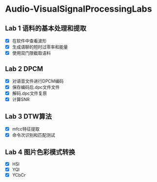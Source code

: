 # Audio-VisualSignalProcessingLabs

## Lab 1 语料的基本处理和提取

- [x] 在软件中查看波形
- [x] 生成语聊的短时过零率和能量
- [x] 使用双门限截取语料

## Lab 2 DPCM  

- [x] 对语音文件进行DPCM编码
- [x] 保存编码后.dpc文件文件
- [x] 解码.dpc文件复原
- [x] 计算SNR

## Lab 3 DTW算法

- [x] mfcc特征提取
- [x] 命令次识别和匹配测试

## Lab 4 图片色彩模式转换 

- [x] HSI
- [x] YQI
- [x] YCbCr